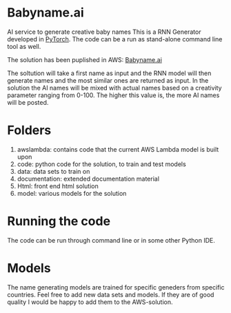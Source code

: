 # Babyname.ai

AI service to generate creative baby names
This is a RNN Generator developed in [PyTorch](http://pytorch.org/). The code can be a run as stand-alone command line tool as well. 

The solution has been puplished in AWS: [Babyname.ai](https://d14rhc8ldmadon.cloudfront.net/)

The soltution will take a first name as input and the RNN model will then generate names and the most similar ones are returned as input. In the solution the AI names will be mixed with actual names based on a creativity parameter ranging from 0-100. The higher this value is, the more AI names will be posted. 

# Folders

1. awslambda: contains code that the current AWS Lambda model is built upon
2. code: python code for the solution, to train and test models
3. data: data sets to train on
4. documentation: extended documentation material
5. Html: front end html solution
6. model: various models for the solution

# Running the code

The code can be run through command line or in some other Python IDE. 

# Models 

The name generating models are trained for specific geneders from specific countries. Feel free to add new data sets and models. If they are of good quality I would be happy to add them to the AWS-solution. 
